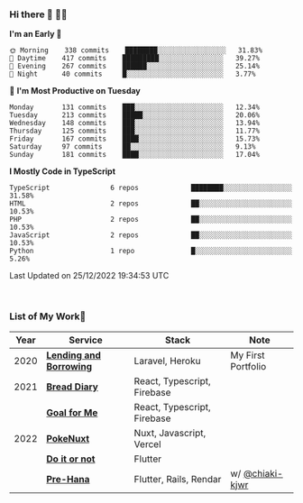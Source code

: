 ### Hi there 👋 🧑‍💻



<!--START_SECTION:waka-->
**I'm an Early 🐤** 

```text
🌞 Morning    338 commits    ████████░░░░░░░░░░░░░░░░░   31.83% 
🌆 Daytime    417 commits    █████████░░░░░░░░░░░░░░░░   39.27% 
🌃 Evening    267 commits    ██████░░░░░░░░░░░░░░░░░░░   25.14% 
🌙 Night      40 commits     █░░░░░░░░░░░░░░░░░░░░░░░░   3.77%

```
📅 **I'm Most Productive on Tuesday** 

```text
Monday       131 commits    ███░░░░░░░░░░░░░░░░░░░░░░   12.34% 
Tuesday      213 commits    █████░░░░░░░░░░░░░░░░░░░░   20.06% 
Wednesday    148 commits    ███░░░░░░░░░░░░░░░░░░░░░░   13.94% 
Thursday     125 commits    ███░░░░░░░░░░░░░░░░░░░░░░   11.77% 
Friday       167 commits    ████░░░░░░░░░░░░░░░░░░░░░   15.73% 
Saturday     97 commits     ██░░░░░░░░░░░░░░░░░░░░░░░   9.13% 
Sunday       181 commits    ████░░░░░░░░░░░░░░░░░░░░░   17.04%

```


**I Mostly Code in TypeScript** 

```text
TypeScript               6 repos             ████████░░░░░░░░░░░░░░░░░   31.58% 
HTML                     2 repos             ██░░░░░░░░░░░░░░░░░░░░░░░   10.53% 
PHP                      2 repos             ██░░░░░░░░░░░░░░░░░░░░░░░   10.53% 
JavaScript               2 repos             ██░░░░░░░░░░░░░░░░░░░░░░░   10.53% 
Python                   1 repo              █░░░░░░░░░░░░░░░░░░░░░░░░   5.26%

```



 Last Updated on 25/12/2022 19:34:53 UTC
<!--END_SECTION:waka-->


<br />

### List of My Work🚀

| Year | Service | Stack | Note |
|--|--|--|--|
| 2020 | [**Lending and Borrowing**](https://lending-and-borrowing.herokuapp.com/) | Laravel, Heroku | My First Portfolio |
| 2021 | [**Bread Diary**](https://bread-diary-web.web.app/) | React, Typescript, Firebase | |
|  | [**Goal for Me**](https://goal-for-me.web.app/) | React, Typescript, Firebase | |
| 2022 | [**PokeNuxt**](https://pokenuxt.vercel.app/) | Nuxt, Javascript, Vercel | |
|  | [**Do it or not**](https://apps.apple.com/jp/app/do-it-or-not/id1613818865) | Flutter | |
|  | [**Pre-Hana**](https://apps.apple.com/us/app/%E3%83%97%E3%83%AA%E8%8A%B1-%E7%B5%90%E5%A9%9A%E5%BC%8F%E6%BA%96%E5%82%99%E3%81%AB%E7%89%B9%E5%8C%96%E3%81%97%E3%81%9Ftodo%E7%AE%A1%E7%90%86%E3%82%A2%E3%83%97%E3%83%AA/id1639773221) | Flutter, Rails, Rendar | w/ [@chiaki-kjwr](https://github.com/chiaki-kjwr) |